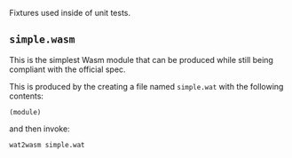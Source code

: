 Fixtures used inside of unit tests.

## `simple.wasm`

This is the simplest Wasm module that can be produced while still being compliant
with the official spec.

This is produced by the creating a file named `simple.wat` with the following contents:

```
(module)
```

and then invoke:

```console
wat2wasm simple.wat
```
